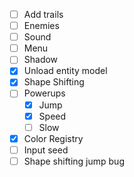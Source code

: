 - [ ] Add trails
- [ ] Enemies
- [ ] Sound
- [ ] Menu
- [ ] Shadow
- [x] Unload entity model
- [x] Shape Shifting
- [ ] Powerups
  - [x] Jump
  - [x] Speed
  - [ ] Slow
- [x] Color Registry
- [ ] Input seed
- [ ] Shape shifting jump bug
